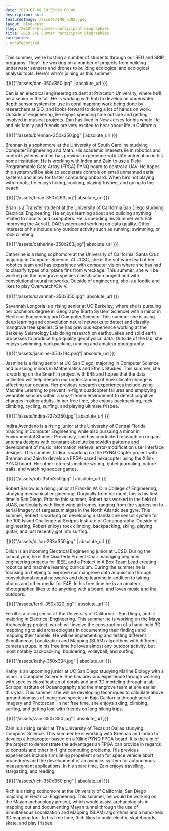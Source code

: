 ```yaml
---
date: 2018-07-09 19:50:16+00:00
description: null
featuredImage: /assets/IMG_7292.jpeg
layout: blog-post
slug: /2018-e4e-summer-participant-biographies
title: 2018 E4E Summer Participant Biographies
categories:
- uncategorized
---
```


This summer, we're hosting a number of students through our REU and SRIP programs. They'll be working on a number of projects from building underwater sensors and drones to building ecological and ecological analysis tools. Here's who's joining us this summer:

![]({{"/assets/dan-350x350.jpg" | absolute_url }})

Dan is an electrical engineering student at Princeton University, where he’ll be a senior in the fall. He is working with Rob to develop an underwater depth sensor system for use in coral mapping work being done by researchers at SIO, and looks forward to doing a lot of hands on work. Outside of engineering, he enjoys spending time outside and getting involved in musical projects. Dan has lived in New Jersey for his whole life and his family and friends are very excited to hear about life in California.

![]({{"/assets/brennan-350x350.jpg" | absolute_url }})

Brennan is a sophomore at the University of South Carolina studying Computer Engineering and Math. His academic interests lie in robotics and control systems and he has previous experience with UAV automation in his home institution. He is working with Indira and Zain to use a Field-Programmable Gate Array (FPGA) PYNQ board to control a UAV. He hopes this system will be able to accelerate controls on small unmanned aerial systems and allow for faster computing onboard. When he’s not playing with robots, he enjoys hiking, cooking, playing frisbee, and going to the beach.

![]({{"/assets/brian-350x263.jpg"| absolute_url }})

Brian is a Transfer student at the University of California San Diego studying Electrical Engineering. He enjoys learning about and building anything related to circuits and computers. He is spending his Summer with E4E improving the Aerial LiDAR system and working on data quality. Other interests of his include any outdoor activity such as running, swimming, or rock climbing.

![]({{"/assets/catherine-350x263.jpg"| absolute_url }})

Catherine is a rising sophomore at the University of California, Santa Cruz majoring in Computer Science. At UCSC, she is the software lead of her robotics team and has experience with computer vision where she has had to classify types of airplane fins from wreckage. This summer, she will be working on the mangrove species classification project and with convolutional neural networks. Outside of engineering, she is a foodie and likes to play Overwatch/Civ V.

![]({{"/assets/savannah-350x350.jpg"| absolute_url }})

Savannah Longoria is a rising senior at UC Berkeley, where she is pursuing her bachelors degree in Geography (Earth System Science) with a minor in Electrical Engineering and Computer Science. This summer she is using deep learning and convolution neural networks to detect and classify mangrove tree species. She has previous experience working at the Berkeley Seismology Lab doing research on earthquakes and solid earth processes to produce high quality geophysical data. Outside of the lab, she enjoys swimming, backpacking, running and amateur photography.

![]({{"/assets/jasmine-350x194.png"| absolute_url }})

Jasmine is a rising senior at UC San Diego, majoring in Computer Science and pursuing minors in Mathematics and Ethnic Studies. This summer, she is working on the Smartfin project with E4E and hopes that the data collected will help deepen our understanding of how climate change is affecting our oceans. Her previous research experiences include using Machine Learning to prevent in-flight quadcopter failures and employing wearable sensors within a smart-home environment to detect cognitive changes in older adults. In her free time, she enjoys backpacking, rock climbing, cycling, surfing, and playing ultimate frisbee.

![]({{"/assets/indira-227x350.jpg"| absolute_url }})

Indira Avendano is a rising junior at the University of Central Florida majoring in Computer Engineering while also pursuing a minor in Environmental Studies. Previously, she has conducted research on origami antenna designs with constant absolute bandwidth patterns and development of music information retrieval error-modification user interface designs. This summer, Indira is working on the PYNQ Copter project with Brennan and Zain to develop a FPGA-based hexacopter using the Xilinx PYNQ board. Her other interests include writing, bullet journaling, nature trails, and watching soccer games.

![]({{"/assets/rob-350x350.jpg" | absolute_url }})

Robert Barlow is a rising junior at Franklin W. Olin College of Engineering, studying mechanical engineering. Originally from Vermont, this is his first time in San Diego. Prior to this summer, Robert has worked in the field of sUAS, particularly with fixed wing airframes, ranging from fire supression to aerial imagery of sargassum algae in the North Atlantic sea gyre. This summer, Robert is working on developing a standalone sensor system for the 100 Island Challenge at Scripps Institute of Oceanography. Outside of engineering, Robert enjoys rock climbing, backpacking, skiing, playing guitar, and just recently got into surfing.

![]({{"/assets/dillon-233x350.jpg" | absolute_url }})

Dillon is an incoming Electrical Engineering junior at UCSD. During the school year, he is the Quarterly Project Chair managing beginner engineering projects for IEEE, and a Project in A Box Team Lead creating robotics and machine learning curriculum. During the summer he is focusing on helping to improve our mangrove data acquisition through convolutional neural networks and deep learning in addition to taking photos and other media for E4E. In his free time he is an amateur photographer, likes to do anything with a board, and loves music and the outdoors.

![]({{"/assets/ferril-350x320.jpg" | absolute_url }})

Ferrill is a rising senior at the University of California - San Diego, and is majoring in Electrical Engineering. This summer he is working on the Maya Archaeology project, which will involve the construction of a hand-held 3D mapping rig to aid archaeologists in documenting their findings and mapping their tunnels. He will be implementing and testing different Simultaneous Localization and Mapping (SLAM) algorithms with different camera setups. In his free time he loves almost any outdoor activity, but most notably backpacking, bouldering, volleyball, and surfing.

![]({{"/assets/kathy-350x334.jpg" | absolute_url }})

Kathy is an upcoming junior at UC San Diego studying Marine Biology with a minor in Computer Science. She has previous experience through working with species classification of corals and and 3D modeling through a lab Scripps Institute of Oceanography and the mangrove team at e4e earlier this year. This summer she will be developing techniques to calculate above ground biomass of mangrove species in Baja California through aerial imagery and Photoscan. In her free time, she enjoys skiing, climbing, surfing, and getting lost with friends on long hiking trips.

![]({{"/assets/zain-350x350.jpg" | absolute_url }})

Zain is a rising senior at The University of Texas at Dallas studying Computer Science. This summer he is working with Brennan and Indira to develop a hexacopter based on a Xilinx PYNQ FPGA board. It is the aim of the project to demonstrate the advantages an FPGA can provide in regards to controls and other in-flight computing problems. His previous experiences include simulating propellent slosh for space vehicle abort procedures and the development of an avionics system for autonomous measurement applications. In his spare time, Zain enjoys travelling, stargazing, and reading.

![]({{"/assets/rich-350x350.png" | absolute_url }})

Rich is a rising sophomore at the University of California, San Diego majoring in Electrical Engineering. This summer, he would be working on the Mayan archaeology project, which would assist archaeologists in mapping out and documenting Mayan tunnel through the use of Simultaneous Localization and Mapping (SLAM) algorithms and a hand-held 3D mapping tool. In his free time, Rich likes to build electric skateboards, skate, and play frisbee.
